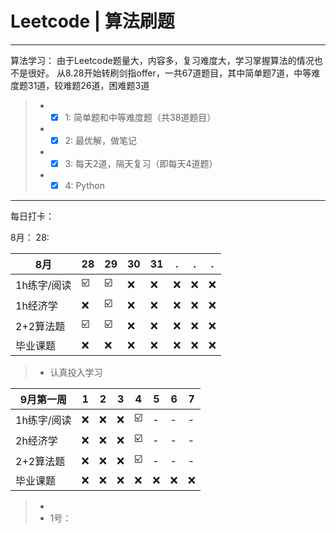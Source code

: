 # Leetcode | 算法刷题

------

算法学习：
   由于Leetcode题量大，内容多，复习难度大，学习掌握算法的情况也不是很好。
   从8.28开始转刷剑指offer，一共67道题目，其中简单题7道，中等难度题31道，较难题26道，困难题3道
> * - [x] 1: 简单题和中等难度题（共38道题目）
> * - [x] 2: 最优解，做笔记
> * - [x] 3: 每天2道，隔天复习（即每天4道题）
> * - [x] 4: Python

------
每日打卡：

8月：
   28:

| 8月|28 | 29 |   30  |31 |  . | . | . |
| --------   | --------   |--------   |--------   |--------   |--------   |--------   |--------   |
| 1h练字/阅读 | ☑️ |☑️ |❌ |❌ |❌ |❌ |❌ |
| 1h经济学 | ❌ |☑️ |❌ |❌ |❌ |❌ |❌ |
| 2+2算法题 | ☑️ |☑️ |❌ |❌ |❌ |❌ |❌ |
| 毕业课题 | ❌ |❌ |❌ |❌ |❌ |❌ |❌ |
> * 认真投入学习

| 9月第一周|1 | 2|   3 |4 |  5   |  6 | 7  |
| --------   | --------   |--------   |--------   |--------   |--------   |--------   |--------   |
| 1h练字/阅读 | ❌ |❌ |❌ |☑️  |- |- |- |
| 2h经济学 | ❌ |❌ |❌ |☑️  |- |- |- |
| 2+2算法题 | ❌ |❌ |❌ |☑️  |- |- |- |
| 毕业课题 | ❌ |❌ |❌ |❌ |❌ |❌ |❌ |
> * 
> * 1号：

